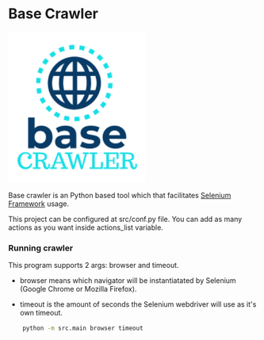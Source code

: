 # Base Crawler
![Base Crawler](/res/assets/logo.png "Base Crawler is your anytime crawler buddy.")

Base crawler is an Python based tool which that facilitates [Selenium Framework](https://github.com/SeleniumHQ/selenium "Selenium HQ Github project.") usage.

This project can be configured at src/conf.py file. You can add as many actions as you want inside actions_list variable.

### Running crawler
This program supports 2 args: browser and timeout.

- browser means which navigator will be instantiatated by Selenium (Google Chrome or Mozilla Firefox).

- timeout is the amount of seconds the Selenium webdriver will use as it's own timeout.

```bash
    python -m src.main browser timeout
```
